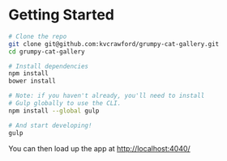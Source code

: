 # Getting Started

```bash
# Clone the repo
git clone git@github.com:kvcrawford/grumpy-cat-gallery.git
cd grumpy-cat-gallery

# Install dependencies
npm install
bower install

# Note: if you haven't already, you'll need to install
# Gulp globally to use the CLI.
npm install --global gulp

# And start developing!
gulp
```

You can then load up the app at [http://localhost:4040/](http://localhost:4040/)
